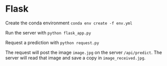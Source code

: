 # Flask

Create the conda environment `conda env create -f env.yml`

Run the server with `python flask_app.py`

Request a prediction with `python request.py`

The request will post the image `image.jpg` on the server `/api/predict`.
The server will read that image and save a copy in `image_received.jpg`.
